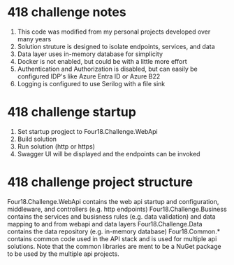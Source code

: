 # 418 challenge notes
1. This code was modified from my personal projects developed over many years
2. Solution struture is designed to isolate endpoints, services, and data
3. Data layer uses in-memory database for simplicity 
4. Docker is not enabled, but could be with a little more effort
5. Authentication and Authorization is disabled, but can easily be configured IDP's like Azure Entra ID or Azure B22
6. Logging is configured to use Serilog with a file sink

# 418 challenge startup
1. Set startup progject to Four18.Challenge.WebApi
2. Build solution
3. Run solution (http or https)
4. Swagger UI will be displayed and the endpoints can be invoked

# 418 challenge project structure

Four18.Challenge.WebApi contains the web api startup and configuration, middleware, and controllers (e.g. http endpoints)
Four18.Challenge.Business contains the services and busisness rules (e.g. data validation) and data mapping to and from webapi and data layers
Four18.Challenge.Data contains the data repository (e.g. in-memory database) 
Four18.Common.* contains common code used in the API stack and is used for multiple api solutions.  Note that the common libraries are ment to be a NuGet package to be used by the multiple api projects.
